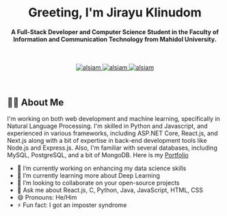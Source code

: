 <div align="center">
<h1 align="center">Greeting, I'm Jirayu Klinudom</h1>
<h4 align="center">A Full-Stack Developer and Computer Science Student in the Faculty of Information and Communication Technology from Mahidol University.
</div>
<br />

<p align="center">
<!--  <a href="https://alsiam.com" target="blank">
  <img src="https://img.shields.io/badge/Website-DC143C?style=for-the-badge&logo=medium&logoColor=white" alt="alsiam" />
 </a> -->
 <a href="https://linkedin.com/in/jirayu-klinudom" target="_blank">
  <img src="https://img.shields.io/badge/LinkedIn-0077B5?style=for-the-badge&logo=linkedin&logoColor=white" alt="alsiam"/>
 </a>
 <!-- <a href="https://dev.to/alsiam" target="_blank">
  <img src="https://img.shields.io/badge/dev.to-0A0A0A?style=for-the-badge&logo=dev.to&logoColor=white" alt="alsiam" />
 </a> -->
<!--  <a href="https://twitter.com/_alsiam" target="_blank">
  <img src="https://img.shields.io/badge/Twitter-1DA1F2?style=for-the-badge&logo=twitter&logoColor=white" />
 </a> -->
 <a href="https://www.instagram.com/scoopy_james" target="_blank">
  <img src="https://img.shields.io/badge/Instagram-fe4164?style=for-the-badge&logo=instagram&logoColor=white" alt="alsiam" />
 </a> 
 <a href="https://facebook.com/jirayuklinudom" target="_blank">
  <img src="https://img.shields.io/badge/Facebook-20BEFF?&style=for-the-badge&logo=facebook&logoColor=white" alt="alsiam"  />
  </a> 
</p>
<br />

<!-- About Section -->
## :man_technologist: **About Me**
I'm working on both web development and machine learning, specifically in Natural Language Processing. I'm skilled in Python and Javascript, and experienced in various frameworks, including ASP.NET Core, React.js, and Next.js along with a bit of expertise in back-end development tools like Node.js and Express.js. Also, I'm familiar with several databases, including MySQL, PostgreSQL, and a bit of MongoDB. 
Here is my <a href="https://portfolio-sepia-five-71.vercel.app/" target="_blank">Portfolio</a>
- 🔭 I’m currently working on enhancing my data science skills
- 🌱 I’m currently learning more about Deep Learning
- 👯 I’m looking to collaborate on your open-source projects
- 💬 Ask me about React.js, C, Python, Java, JavaScript, HTML, CSS
- 😄 Pronouns: He/Him
- ⚡ Fun fact: I got an imposter syndrome

<br/>
